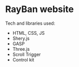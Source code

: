 # RayBan website

Tech and libraries used:

- HTML, CSS, JS
- Shery.js
- GASP
- Three.js
- Scroll Trigger
- Control kit
